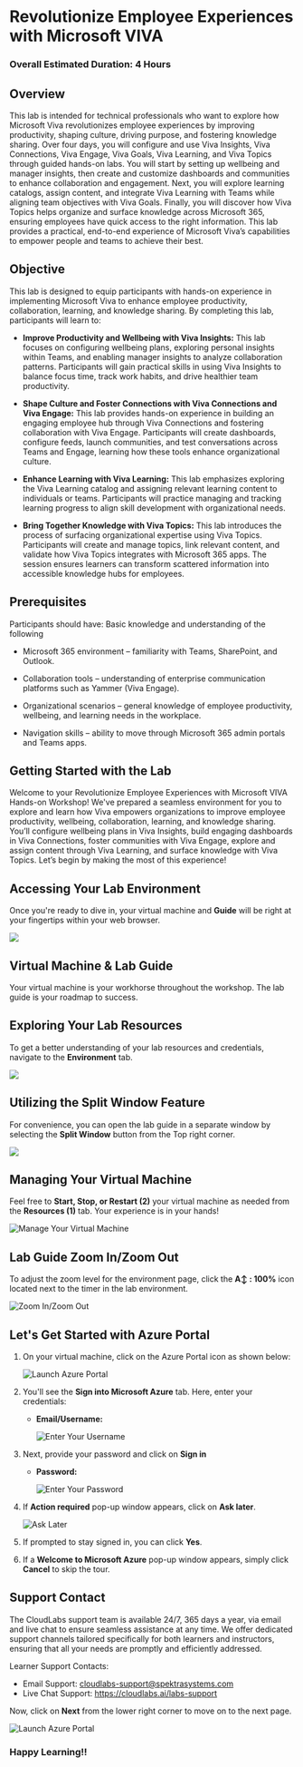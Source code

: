 # Revolutionize Employee Experiences with Microsoft VIVA

### Overall Estimated Duration: 4 Hours

## Overview

This lab is intended for technical professionals who want to explore how Microsoft Viva revolutionizes employee experiences by improving productivity, shaping culture, driving purpose, and fostering knowledge sharing. Over four days, you will configure and use Viva Insights, Viva Connections, Viva Engage, Viva Goals, Viva Learning, and Viva Topics through guided hands-on labs. You will start by setting up wellbeing and manager insights, then create and customize dashboards and communities to enhance collaboration and engagement. Next, you will explore learning catalogs, assign content, and integrate Viva Learning with Teams while aligning team objectives with Viva Goals. Finally, you will discover how Viva Topics helps organize and surface knowledge across Microsoft 365, ensuring employees have quick access to the right information. This lab provides a practical, end-to-end experience of Microsoft Viva’s capabilities to empower people and teams to achieve their best.

## Objective 

This lab is designed to equip participants with hands-on experience in implementing Microsoft Viva to enhance employee productivity, collaboration, learning, and knowledge sharing. By completing this lab, participants will learn to:

* **Improve Productivity and Wellbeing with Viva Insights:** This lab focuses on configuring wellbeing plans, exploring personal insights within Teams, and enabling manager insights to analyze collaboration patterns. Participants will gain practical skills in using Viva Insights to balance focus time, track work habits, and drive healthier team productivity.

* **Shape Culture and Foster Connections with Viva Connections and Viva Engage:** This lab provides hands-on experience in building an engaging employee hub through Viva Connections and fostering collaboration with Viva Engage. Participants will create dashboards, configure feeds, launch communities, and test conversations across Teams and Engage, learning how these tools enhance organizational culture.

* **Enhance Learning with Viva Learning:** This lab emphasizes exploring the Viva Learning catalog and assigning relevant learning content to individuals or teams. Participants will practice managing and tracking learning progress to align skill development with organizational needs.

* **Bring Together Knowledge with Viva Topics:** This lab introduces the process of surfacing organizational expertise using Viva Topics. Participants will create and manage topics, link relevant content, and validate how Viva Topics integrates with Microsoft 365 apps. The session ensures learners can transform scattered information into accessible knowledge hubs for employees.

## Prerequisites 

Participants should have:
Basic knowledge and understanding of the following

- Microsoft 365 environment – familiarity with Teams, SharePoint, and Outlook.

- Collaboration tools – understanding of enterprise communication platforms such as Yammer (Viva Engage).

- Organizational scenarios – general knowledge of employee productivity, wellbeing, and learning needs in the workplace.

- Navigation skills – ability to move through Microsoft 365 admin portals and Teams apps.
  
## Getting Started with the Lab

Welcome to your Revolutionize Employee Experiences with Microsoft VIVA Hands-on Workshop! We've prepared a seamless environment for you to explore and learn how Viva empowers organizations to improve employee productivity, wellbeing, collaboration, learning, and knowledge sharing. You’ll configure wellbeing plans in Viva Insights, build engaging dashboards in Viva Connections, foster communities with Viva Engage, explore and assign content through Viva Learning, and surface knowledge with Viva Topics. Let’s begin by making the most of this experience!

## Accessing Your Lab Environment

Once you're ready to dive in, your virtual machine and **Guide** will be right at your fingertips within your web browser.

 ![](./media/sp-41.png)

## Virtual Machine & Lab Guide

Your virtual machine is your workhorse throughout the workshop. The lab guide is your roadmap to success.

## Exploring Your Lab Resources

To get a better understanding of your lab resources and credentials, navigate to the **Environment** tab.

 ![](./media/sp-42.png)

## Utilizing the Split Window Feature

For convenience, you can open the lab guide in a separate window by selecting the **Split Window** button from the Top right corner.

 ![](./media/sp-43.png)

## Managing Your Virtual Machine

Feel free to **Start, Stop, or Restart (2)** your virtual machine as needed from the **Resources (1)** tab. Your experience is in your hands!

   ![Manage Your Virtual Machine](./media/sp-44.png)

## Lab Guide Zoom In/Zoom Out

To adjust the zoom level for the environment page, click the **A↕ : 100%** icon located next to the timer in the lab environment.

![Zoom In/Zoom Out](./media/sp-45.png)  

## Let's Get Started with Azure Portal

1. On your virtual machine, click on the Azure Portal icon as shown below:

   ![Launch Azure Portal](./media/sp-47.png)

1. You'll see the **Sign into Microsoft Azure** tab. Here, enter your credentials:

   - **Email/Username:** <inject key="AzureAdUserEmail"></inject>

       ![Enter Your Username](./media/sp-48.png)

1. Next, provide your password and click on **Sign in**

   - **Password:** <inject key="AzureAdUserPassword"></inject>

       ![Enter Your Password](./media/sp-49.png)

1. If **Action required** pop-up window appears, click on **Ask later**.

   ![Ask Later](./media/sp-50.png)

1. If prompted to stay signed in, you can click **Yes**.

1. If a **Welcome to Microsoft Azure** pop-up window appears, simply click **Cancel** to skip the tour.

## Support Contact

The CloudLabs support team is available 24/7, 365 days a year, via email and live chat to ensure seamless assistance at any time. We offer dedicated support channels tailored specifically for both learners and instructors, ensuring that all your needs are promptly and efficiently addressed.

  Learner Support Contacts:

   - Email Support: cloudlabs-support@spektrasystems.com
   - Live Chat Support: https://cloudlabs.ai/labs-support

Now, click on **Next** from the lower right corner to move on to the next page.

   ![Launch Azure Portal](./media/sp-51.png)

### Happy Learning!!